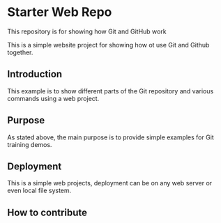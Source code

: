 # Starter Web Repo

This repository is for showing how Git and GitHub work

This is a simple website project for showing how ot use Git and Github together.

## Introduction

This example is to show different parts of the Git repository and various commands using a web project.

## Purpose

As stated above, the main purpose is to provide simple examples for Git training demos.

## Deployment

This is a simple web projects, deployment can be on any web server or even local file system.

## How to contribute